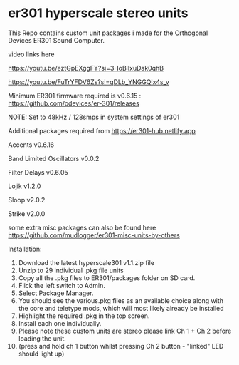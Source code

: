 # er301 hyperscale stereo units
This Repo contains custom unit packages i made for the Orthogonal Devices ER301 Sound Computer.

video links here

https://youtu.be/eztGpEXggFY?si=3-IoBlIxuDak0qhB

https://youtu.be/FuTrYFDV6Zs?si=qDLb_YNGGQlx4s_v

Minimum ER301 firmware required is v0.6.15 : https://github.com/odevices/er-301/releases

NOTE: Set to 48kHz / 128smps in system settings of er301

Additional packages required from https://er301-hub.netlify.app

Accents v0.6.16

Band Limited Oscillators v0.0.2

Filter Delays v0.6.05

Lojik v1.2.0

Sloop v2.0.2

Strike v2.0.0

some extra misc packages can also be found here  https://github.com/mudlogger/er301-misc-units-by-others

Installation:

1. Download the latest hyperscale301 v1.1.zip file
2. Unzip to 29 individual .pkg file units
3. Copy all the .pkg files to ER301/packages folder on SD card.
4. Flick the left switch to Admin.
5. Select Package Manager.
6. You should see the various.pkg files as an available choice along with the core and teletype mods, which will most likely already be installed
7. Highlight the required .pkg in the top screen.
8. Install each one individually.
9. Please note these custom units are stereo please link Ch 1 + Ch 2 before loading the unit.
10. (press and hold ch 1 button whilst pressing Ch 2 button - "linked" LED should light up)
